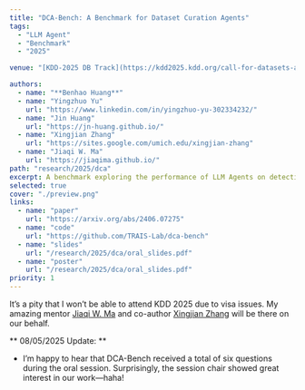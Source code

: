 ```yaml
---
title: "DCA-Bench: A Benchmark for Dataset Curation Agents"
tags:
  - "LLM Agent"
  - "Benchmark"
  - "2025"

venue: "[KDD-2025 DB Track](https://kdd2025.kdd.org/call-for-datasets-and-benchmarks-track-papers/) **(Oral)**, [ICML-2025 Data World](https://dataworldicml2025.github.io/)"

authors:
  - name: "**Benhao Huang**"
  - name: "Yingzhuo Yu"
    url: "https://www.linkedin.com/in/yingzhuo-yu-302334232/" 
  - name: "Jin Huang"
    url: "https://jn-huang.github.io/"
  - name: "Xingjian Zhang"
    url: "https://sites.google.com/umich.edu/xingjian-zhang"
  - name: "Jiaqi W. Ma"
    url: "https://jiaqima.github.io/"
path: "research/2025/dca"
excerpt: A benchmark exploring the performance of LLM Agents on detecting issues in datasets hosted on popular platforms.
selected: true
cover: "./preview.png"
links:
  - name: "paper"
    url: "https://arxiv.org/abs/2406.07275"
  - name: "code"
    url: "https://github.com/TRAIS-Lab/dca-bench"
  - name: "slides"
    url: "/research/2025/dca/oral_slides.pdf"
  - name: "poster"
    url: "/research/2025/dca/oral_slides.pdf"  
priority: 1
---
```




It’s a pity that I won’t be able to attend KDD 2025 due to visa issues. My amazing mentor [Jiaqi W. Ma](https://jiaqima.github.io/) and co-author [Xingjian Zhang](https://sites.google.com/umich.edu/xingjian-zhang) will be there on our behalf.

** 08/05/2025 Update: **

- I’m happy to hear that DCA-Bench received a total of six questions during the oral session. Surprisingly, the session chair showed great interest in our work—haha!

